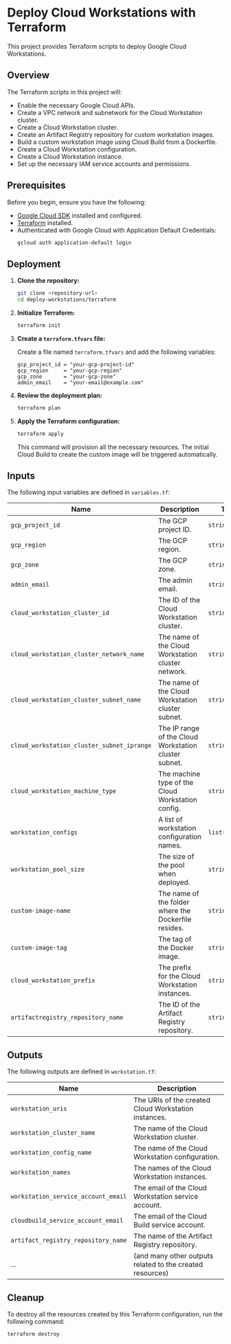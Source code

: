 # Deploy Cloud Workstations with Terraform

This project provides Terraform scripts to deploy Google Cloud Workstations.

## Overview

The Terraform scripts in this project will:

*   Enable the necessary Google Cloud APIs.
*   Create a VPC network and subnetwork for the Cloud Workstation cluster.
*   Create a Cloud Workstation cluster.
*   Create an Artifact Registry repository for custom workstation images.
*   Build a custom workstation image using Cloud Build from a Dockerfile.
*   Create a Cloud Workstation configuration.
*   Create a Cloud Workstation instance.
*   Set up the necessary IAM service accounts and permissions.

## Prerequisites

Before you begin, ensure you have the following:

*   [Google Cloud SDK](https://cloud.google.com/sdk/docs/install) installed and configured.
*   [Terraform](https://learn.hashicorp.com/tutorials/terraform/install-cli) installed.
*   Authenticated with Google Cloud with Application Default Credentials:
    ```bash
    gcloud auth application-default login
    ```

## Deployment

1.  **Clone the repository:**
    ```bash
    git clone <repository-url>
    cd deploy-workstations/terraform
    ```

2.  **Initialize Terraform:**
    ```bash
    terraform init
    ```

3.  **Create a `terraform.tfvars` file:**

    Create a file named `terraform.tfvars` and add the following variables:

    ```hcl
    gcp_project_id = "your-gcp-project-id"
    gcp_region     = "your-gcp-region"
    gcp_zone       = "your-gcp-zone"
    admin_email    = "your-email@example.com"
    ```

4.  **Review the deployment plan:**
    ```bash
    terraform plan
    ```

5.  **Apply the Terraform configuration:**
    ```bash
    terraform apply
    ```

    This command will provision all the necessary resources. The initial Cloud Build to create the custom image will be triggered automatically.

## Inputs

The following input variables are defined in `variables.tf`:

| Name                                     | Description                                          | Type        | Default                       |
| ---------------------------------------- | ---------------------------------------------------- | ----------- | ----------------------------- |
| `gcp_project_id`                         | The GCP project ID.                                  | `string`    | n/a                           |
| `gcp_region`                             | The GCP region.                                      | `string`    | n/a                           |
| `gcp_zone`                               | The GCP zone.                                        | `string`    | n/a                           |
| `admin_email`                            | The admin email.                                     | `string`    | n/a                           |
| `cloud_workstation_cluster_id`           | The ID of the Cloud Workstation cluster.             | `string`    | "cloud-workstation-cluster"   |
| `cloud_workstation_cluster_network_name` | The name of the Cloud Workstation cluster network.   | `string`    | "workstation-cluster-network" |
| `cloud_workstation_cluster_subnet_name`  | The name of the Cloud Workstation cluster subnet.    | `string`    | "workstation-cluster-subnet"  |
| `cloud_workstation_cluster_subnet_iprange` | The IP range of the Cloud Workstation cluster subnet.| `string`    | "10.0.0.0/24"                 |
| `cloud_workstation_machine_type`         | The machine type of the Cloud Workstation config.    | `string`    | "e2-standard-4"               |
| `workstation_configs`                    | A list of workstation configuration names.           | `list(string)` | `["default"]`                 |
| `workstation_pool_size`                  | The size of the pool when deployed.                  | `string`    | "0"                           |
| `custom-image-name`                      | The name of the folder where the Dockerfile resides. | `string`    | "default"                     |
| `custom-image-tag`                       | The tag of the Docker image.                         | `string`    | "first-build"                 |
| `cloud_workstation_prefix`               | The prefix for the Cloud Workstation instances.      | `string`    | "ws"                          |
| `artifactregistry_repository_name`       | The ID of the Artifact Registry repository.          | `string`    | "cloud-workstation-images"    |

## Outputs

The following outputs are defined in `workstation.tf`:

| Name                               | Description                                            |
| ---------------------------------- | ------------------------------------------------------ |
| `workstation_uris`                 | The URIs of the created Cloud Workstation instances.   |
| `workstation_cluster_name`         | The name of the Cloud Workstation cluster.             |
| `workstation_config_name`          | The name of the Cloud Workstation configuration.       |
| `workstation_names`                | The names of the Cloud Workstation instances.          |
| `workstation_service_account_email`| The email of the Cloud Workstation service account.    |
| `cloudbuild_service_account_email` | The email of the Cloud Build service account.          |
| `artifact_registry_repository_name`| The name of the Artifact Registry repository.          |
| ...                                | (and many other outputs related to the created resources)|

## Cleanup

To destroy all the resources created by this Terraform configuration, run the following command:

```bash
terraform destroy
```